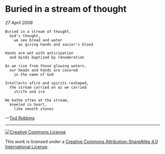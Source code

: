 # Buried in a stream of thought
_27 April 2008_
```
Buried in a stream of thought,
  God's thought,
    we see bread and water
      as giving hands and savior's blood

Hands are wet with anticipation
  and minds baptized by renumeration

As we rise from those glowing waters,
  our heads and hands are covered
    in the name of God

Intellects afire and spirits reshaped,
  the stream carried on as we carried
    strife and ire

We bathe often at the stream,
  kneeled in heart,
    like smooth stones
```
—[Tod Robbins](http://todrobbins.com)

---

<a rel="license" href="http://creativecommons.org/licenses/by-sa/4.0/">
<img alt="Creative Commons License" style="border-width:0" src="https://i.creativecommons.org/l/by-sa/4.0/88x31.png" /></a><br />

This work is licensed under a <a rel="license" href="http://creativecommons.org/licenses/by-sa/4.0/">Creative Commons Attribution-ShareAlike 4.0 International License</a>.